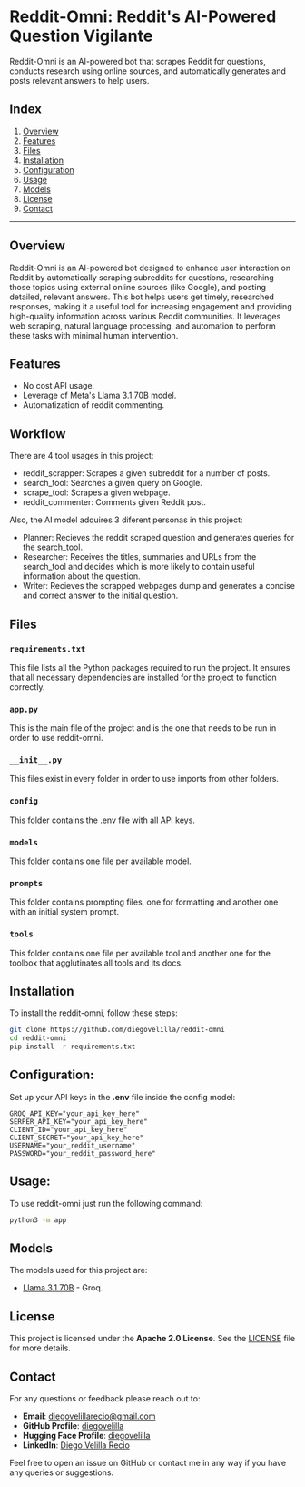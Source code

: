 # Reddit-Omni: Reddit's AI-Powered Question Vigilante

Reddit-Omni is an AI-powered bot that scrapes Reddit for questions, conducts research using online sources, and automatically generates and posts relevant answers to help users.

## Index
1. [Overview](#overview)
2. [Features](#features)
3. [Files](#files)
4. [Installation](#installation)
5. [Configuration](#configuration)
6. [Usage](#usage)
7. [Models](#models)
8. [License](#license)
9. [Contact](#contact)

---

## Overview
Reddit-Omni is an AI-powered bot designed to enhance user interaction on Reddit by automatically scraping subreddits for questions, researching those topics using external online sources (like Google), and posting detailed, relevant answers. This bot helps users get timely, researched responses, making it a useful tool for increasing engagement and providing high-quality information across various Reddit communities. It leverages web scraping, natural language processing, and automation to perform these tasks with minimal human intervention.

## Features
- No cost API usage.
- Leverage of Meta's Llama 3.1 70B model.
- Automatization of reddit commenting.

## Workflow
There are 4 tool usages in this project:
- reddit_scrapper: Scrapes a given subreddit for a number of posts.
- search_tool: Searches a given query on Google.
- scrape_tool: Scrapes a given webpage.
- reddit_commenter: Comments given Reddit post.

  
Also, the AI model adquires 3 diferent personas in this project:
- Planner: Recieves the reddit scraped question and generates queries for the search_tool.
- Researcher: Receives the titles, summaries and URLs from the search_tool and decides which is more likely to contain useful information about the question.
- Writer: Recieves the scrapped webpages dump and generates a concise and correct answer to the initial question.

## Files

### `requirements.txt`
This file lists all the Python packages required to run the project. It ensures that all necessary dependencies are installed for the project to function correctly.

### `app.py`
This is the main file of the project and is the one that needs to be run in order to use reddit-omni.

### `__init__.py`
This files exist in every folder in order to use imports from other folders.

### `config`
This folder contains the .env file with all API keys.

### `models`
This folder contains one file per available model.

### `prompts`
This folder contains prompting files, one for formatting and another one with an initial system prompt.

### `tools`
This folder contains one file per available tool and another one for the toolbox that agglutinates all tools and its docs.

## Installation
To install the reddit-omni, follow these steps:
   ```bash
   git clone https://github.com/diegovelilla/reddit-omni
   cd reddit-omni
   pip install -r requirements.txt
   ```

## Configuration:
Set up your API keys in the **.env** file inside the config model:

    GROQ_API_KEY="your_api_key_here"
    SERPER_API_KEY="your_api_key_here"
    CLIENT_ID="your_api_key_here"
    CLIENT_SECRET="your_api_key_here"
    USERNAME="your_reddit_username"
    PASSWORD="your_reddit_password_here"

## Usage:
To use reddit-omni just run the following command:
```bash
python3 -m app
```

## Models
The models used for this project are:

- [Llama 3.1 70B](https://console.groq.com/docs/models) - Groq.

## License
This project is licensed under the **Apache 2.0 License**. See the [LICENSE](https://github.com/diegovelilla/FreeThinker/blob/main/LICENSE) file for more details.

## Contact
For any questions or feedback please reach out to:

- **Email**: [diegovelillarecio@gmail.com](mailto:diegovelillarecio@gmail.com)
- **GitHub Profile**: [diegovelilla](https://github.com/diegovelilla)
- **Hugging Face Profile**: [diegovelilla](https://huggingface.co/diegovelilla)
- **LinkedIn**: [Diego Velilla Recio](https://www.linkedin.com/in/diego-velilla-recio/)

Feel free to open an issue on GitHub or contact me in any way if you have any queries or suggestions.




